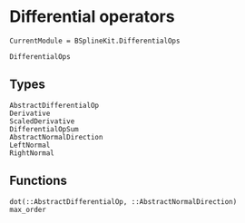 # Differential operators

```@meta
CurrentModule = BSplineKit.DifferentialOps
```

```@docs
DifferentialOps
```

## Types

```@docs
AbstractDifferentialOp
Derivative
ScaledDerivative
DifferentialOpSum
AbstractNormalDirection
LeftNormal
RightNormal
```

## Functions

```@docs
dot(::AbstractDifferentialOp, ::AbstractNormalDirection)
max_order
```
